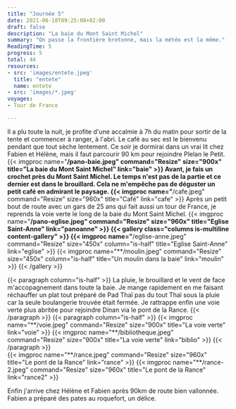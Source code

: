 ```yaml
---
title: "Journée 5"
date: 2021-06-18T09:25:08+02:00
draft: false
description: "La baie du Mont Saint Michel"
summary: "On passe la frontière bretonne, mais la météo est la même."
ReadingTime: 5
progress: 5
total: 44
resources:
- src: 'images/entete.jpeg'
  title: "entete"
  name: entete
- src: 'images/*.jpeg'
voyages:
- Tour de France

---
```


Il a plu toute la nuit, je profite d'une accalmie à 7h du matin pour sortir de la tente et commencer à ranger, à l'abri. Le café au sec est le bienvenu pendant que tout sèche lentement.
Ce soir je dormirai dans un vrai lit chez Fabien et Hélène, mais il faut parcourir 90 km pour rejoindre Plelan le Petit.
{{< imgproc name="**/pano-baie.jpeg" command="Resize" size="900x" title="La baie du Mont Saint Michel" link="baie" >}}
Avant, je fais un crochet près du Mont Saint Michel. Le temps n'est pas de la partie et ce dernier est dans le brouillard. Cela ne m'empêche pas de déguster un petit café en admirant le paysage.
{{< imgproc name="**/cafe.jpeg" command="Resize" size="960x" title="Café" link="cafe" >}}
Après un petit bout de route avec un gars de 25 ans qui fait aussi un tour de France, je reprends la voie verte le long de la baie du Mont Saint Michel.
{{< imgproc name="**/pano-eglise.jpeg" command="Resize" size="960x" title="Eglise Saint-Anne" link="panoanne" >}}
{{< gallery class="columns is-multiline content-gallery" >}}
{{< imgproc name="**/eglise-anne.jpeg" command="Resize" size="450x" column="is-half" title="Eglise Saint-Anne" link="eglise" >}}
{{< imgproc name="**/moulin.jpeg" command="Resize" size="450x" column="is-half" title="Un moulin dans la baie" link="moulin" >}}
{{< /gallery >}}

<div class="columns is-multiline">
{{< paragraph column="is-half" >}}
La pluie, le brouillard et le vent de face m'accopagnement dans toute la baie. Je mange rapidement en me faisant réchauffer un plat tout préparé de Pad Thaï pas du tout Thaï sous la pluie car la seule boulangerie trouvée était fermée.
Je rattrappe enfin une voie verte plus abritée pour rejoindre Dinan via le pont de la Rance.
{{< /paragraph >}}
{{< paragraph column="is-half" >}}
{{< imgproc name="**/voie.jpeg" command="Resize" size="900x" title="La voie verte" link="voie" >}}
{{< imgproc name="**/bibliotheque.jpeg" command="Resize" size="900x" title="La voie verte" link="biblio" >}}
{{< /paragraph >}}
</div>
{{< imgproc name="**/rance.jpeg" command="Resize" size="960x" title="Le pont de la Rance" link="rance" >}}
{{< imgproc name="**/rance-2.jpeg" command="Resize" size="960x" title="Le pont de la Rance" link="rance2" >}}

Enfin j'arrive chez Hélène et Fabien après 90km de route bien vallonnée. Fabien a préparé des pates au roquefort, un délice.